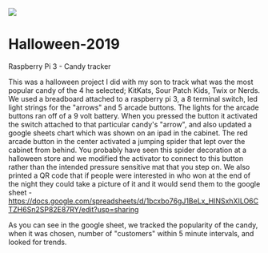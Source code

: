 
![](file/giphy.gif)

# Halloween-2019
Raspberry Pi 3 - Candy tracker 

This was a halloween project I did with my son to track what was the most popular candy of the 4 he selected; KitKats, Sour Patch Kids, Twix or Nerds. We used a breadboard attached to a raspberry pi 3, a 8 terminal switch, led light strings for the "arrows" and 5 arcade buttons. The lights for the arcade buttons ran off of a 9 volt battery. When you pressed the button it activated the switch attached to that particular candy's "arrow", and also updated a google sheets chart which was shown on an ipad in the cabinet. The red arcade button in the center activated a jumping spider that lept over the cabinet from behind. You probably have seen this spider decoration at a halloween store and we modified the activator to connect to this button rather than the intended pressure sensitive mat that you step on. We also printed a QR code that if people were interested in who won at the end of the night they could take a picture of it and it would send them to the google sheet - https://docs.google.com/spreadsheets/d/1bcxbo76gJ1BeLx_HlNSxhXILO6CTZH6Sn2SP82E87RY/edit?usp=sharing

As you can see in the google sheet, we tracked the popularity of the candy, when it was chosen, number of "customers" within 5 minute intervals, and looked for trends. 
